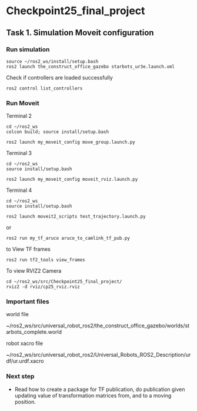 # Checkpoint25_final_project

## Task 1. Simulation Moveit configuration


### Run simulation

```
source ~/ros2_ws/install/setup.bash
ros2 launch the_construct_office_gazebo starbots_ur3e.launch.xml
```

Check if controllers are loaded successfully

```
ros2 control list_controllers
```

### Run Moveit

Terminal 2

```
cd ~/ros2_ws
colcon build; source install/setup.bash
```

```
ros2 launch my_moveit_config move_group.launch.py
```

Terminal 3

```
cd ~/ros2_ws
source install/setup.bash
```

```
ros2 launch my_moveit_config moveit_rviz.launch.py
```


Terminal 4

```
cd ~/ros2_ws
source install/setup.bash
```

```
ros2 launch moveit2_scripts test_trajectory.launch.py
```

or 

```
ros2 run my_tf_aruco aruco_to_camlink_tf_pub.py
```


to View TF frames

```
ros2 run tf2_tools view_frames
```

To view RVIZ2 Camera 

```
cd ~/ros2_ws/src/Checkpoint25_final_project/
rviz2 -d rviz/cp25_rviz.rviz
```


### Important files

world file

~/ros2_ws/src/universal_robot_ros2/the_construct_office_gazebo/worlds/starbots_complete.world

robot xacro file

~/ros2_ws/src/universal_robot_ros2/Universal_Robots_ROS2_Description/urdf/ur.urdf.xacro


### Next step 

- Read how to create a package for TF publication, do publication given updating value of transformation matrices from, and to a moving position.
